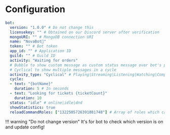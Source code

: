 # Configuration

```yaml title="config.yml" hl_lines="2"
bot:
  version: "1.0.0" # Do not change this
  licensekey: "" # Obtained on our Discord server after verification
  mongoURI: "" # MongoDB connection URI
  name: "NovaBot👑"
  token: "" # Bot token
  app_id: "" # Application ID
  guild: "" # Guild ID
  activity: "Waiting for orders"
  # Bubble to show custom message as custom status message over bot's profile photo
  # Cyclical to show multiple messages in a cycle
  activity_type: "Cyclical" # Playing|Streaming|Listening|Watching|Competing|Bubble|Cyclical
  cycle:
  - text: "{botName}"
    duration: 5 # In seconds
  - text: "Looking for tickets {ticketCount}"
    duration: 10
  status: "idle" # online|idle|dnd
  showStatistics: true
  reloadCommandRoles: ["1322505726391881748"] # Array of roles which can do /reload command for addon configurations reload
```

!!! warning "Do not change version"
    It's for bot to check which version is on and update config!